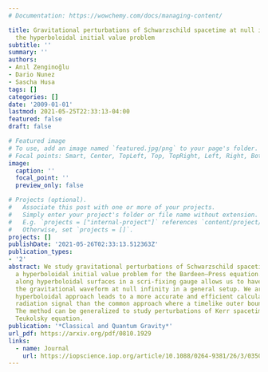 ```yaml
---
# Documentation: https://wowchemy.com/docs/managing-content/

title: Gravitational perturbations of Schwarzschild spacetime at null infinity and
  the hyperboloidal initial value problem
subtitle: ''
summary: ''
authors:
- Anıl Zenginoğlu
- Dario Nunez
- Sascha Husa
tags: []
categories: []
date: '2009-01-01'
lastmod: 2021-05-25T22:33:13-04:00
featured: false
draft: false

# Featured image
# To use, add an image named `featured.jpg/png` to your page's folder.
# Focal points: Smart, Center, TopLeft, Top, TopRight, Left, Right, BottomLeft, Bottom, BottomRight.
image:
  caption: ''
  focal_point: ''
  preview_only: false

# Projects (optional).
#   Associate this post with one or more of your projects.
#   Simply enter your project's folder or file name without extension.
#   E.g. `projects = ["internal-project"]` references `content/project/deep-learning/index.md`.
#   Otherwise, set `projects = []`.
projects: []
publishDate: '2021-05-26T02:33:13.512363Z'
publication_types:
- '2'
abstract: We study gravitational perturbations of Schwarzschild spacetime by solving
  a hyperboloidal initial value problem for the Bardeen–Press equation. Compactification
  along hyperboloidal surfaces in a scri-fixing gauge allows us to have access to
  the gravitational waveform at null infinity in a general setup. We argue that this
  hyperboloidal approach leads to a more accurate and efficient calculation of the
  radiation signal than the common approach where a timelike outer boundary is introduced.
  The method can be generalized to study perturbations of Kerr spacetime using the
  Teukolsky equation.
publication: '*Classical and Quantum Gravity*'
url_pdf: https://arxiv.org/pdf/0810.1929
links:
  - name: Journal
    url: https://iopscience.iop.org/article/10.1088/0264-9381/26/3/035009/meta
---
```

